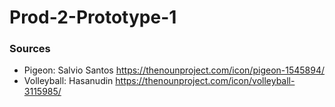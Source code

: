 # Prod-2-Prototype-1

### Sources
- Pigeon: Salvio Santos https://thenounproject.com/icon/pigeon-1545894/
- Volleyball: Hasanudin https://thenounproject.com/icon/volleyball-3115985/
